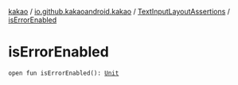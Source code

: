 [kakao](../../index.md) / [io.github.kakaoandroid.kakao](../index.md) / [TextInputLayoutAssertions](index.md) / [isErrorEnabled](./is-error-enabled.md)

# isErrorEnabled

`open fun isErrorEnabled(): `[`Unit`](https://kotlinlang.org/api/latest/jvm/stdlib/kotlin/-unit/index.html)